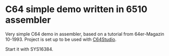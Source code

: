 # C64 simple demo written in 6510 assembler
Very simple C64 demo in assembler, based on a tutorial from 64er-Magazin 10-1993.
Project is set up to be used with [C64Studio](https://github.com/GeorgRottensteiner/C64Studio).

Start it with SYS16384.
